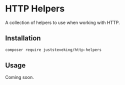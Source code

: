 # HTTP Helpers

A collection of helpers to use when working with HTTP.

## Installation

```bash
composer require juststeveking/http-helpers
```

## Usage

Coming soon.
